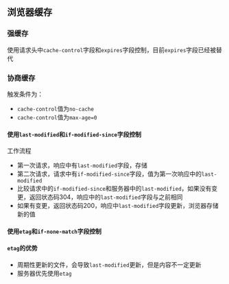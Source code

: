 ## 浏览器缓存

### 强缓存

使用请求头中`cache-control`字段和`expires`字段控制，目前`expires`字段已经被替代

### 协商缓存

触发条件为：

-   `cache-control`值为`no-cache`
-   `cache-control`值为`max-age=0`

#### 使用`last-modified`和`if-modified-since`字段控制

工作流程

-   第一次请求，响应中有`last-modified`字段，存储
-   第二次请求，请求中有`if-modified-since`字段，值为第一次响应中的`last-modified`
-   比较请求中的`if-modified-since`和服务器中的`last-modified`，如果没有变更，返回状态码304，响应中的`last-modified`字段与之前相同
-   如果有变更，返回状态码200，响应中`last-modified`字段更新，浏览器存储新的值

#### 使用`etag`和`if-none-match`字段控制

#### `etag`的优势

-   周期性更新的文件，会导致`last-modified`更新，但是内容不一定更新
-   服务器优先使用`etag`